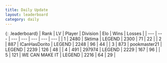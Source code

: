 ```yaml
---
title: Daily Update
layout: leaderboard
category: daily
---
```


{: .leaderboard}
| Rank | LV | Player | Division | Elo | Wins | Losses |
| --- | --- | --- | --- | --- | --- | --- |
| <span data-change="2">1</span> | 2480 | <span title="ID: 353063">Sktima</span> | LEGEND | <span data-change="81">2300</span> | <span data-change="15">71</span> | <span data-change="0">22</span> |
| <span data-change="-1">2</span> | 887 | <span title="ID: 415713">ICanHasDorito</span> | LEGEND | <span data-change="-4">2248</span> | <span data-change="1">96</span> | <span data-change="1">44</span> |
| <span data-change="8">3</span> | 873 | <span title="ID: 652474">pookmaster21</span> | LEGEND | <span data-change="33">2239</span> | <span data-change="6">126</span> | <span data-change="0">48</span> |
| <span data-change="-2">4</span> | 491 | <span title="ID: 544038">297974</span> | LEGEND | <span data-change="8">2229</span> | <span data-change="1">167</span> | <span data-change="0">96</span> |
| <span data-change="-1">5</span> | 121 | <span title="ID: 745795">WE CAN MAKE IT</span> | LEGEND | <span data-change="0">2216</span> | <span data-change="0">64</span> | <span data-change="0">29</span> |